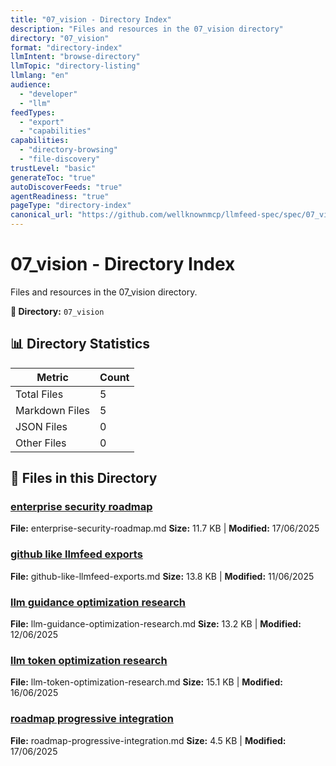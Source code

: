 ```yaml
---
title: "07_vision - Directory Index"
description: "Files and resources in the 07_vision directory"
directory: "07_vision"
format: "directory-index"
llmIntent: "browse-directory"
llmTopic: "directory-listing"
llmlang: "en"
audience:
  - "developer"
  - "llm"
feedTypes:
  - "export"
  - "capabilities"
capabilities:
  - "directory-browsing"
  - "file-discovery"
trustLevel: "basic"
generateToc: "true"
autoDiscoverFeeds: "true"
agentReadiness: "true"
pageType: "directory-index"
canonical_url: "https://github.com/wellknownmcp/llmfeed-spec/spec/07_vision/"
---
```


# 07_vision - Directory Index

Files and resources in the 07_vision directory.

**📍 Directory:** `07_vision`

## 📊 Directory Statistics

| Metric | Count |
|--------|-------|
| Total Files | 5 |
| Markdown Files | 5 |
| JSON Files | 0 |
| Other Files | 0 |

## 📁 Files in this Directory

### [enterprise security roadmap](enterprise-security-roadmap)
**File:** enterprise-security-roadmap.md
**Size:** 11.7 KB | **Modified:** 17/06/2025

### [github like llmfeed exports](github-like-llmfeed-exports)
**File:** github-like-llmfeed-exports.md
**Size:** 13.8 KB | **Modified:** 11/06/2025

### [llm guidance optimization research](llm-guidance-optimization-research)
**File:** llm-guidance-optimization-research.md
**Size:** 13.2 KB | **Modified:** 12/06/2025

### [llm token optimization research](llm-token-optimization-research)
**File:** llm-token-optimization-research.md
**Size:** 15.1 KB | **Modified:** 16/06/2025

### [roadmap progressive integration](roadmap-progressive-integration)
**File:** roadmap-progressive-integration.md
**Size:** 4.5 KB | **Modified:** 17/06/2025

